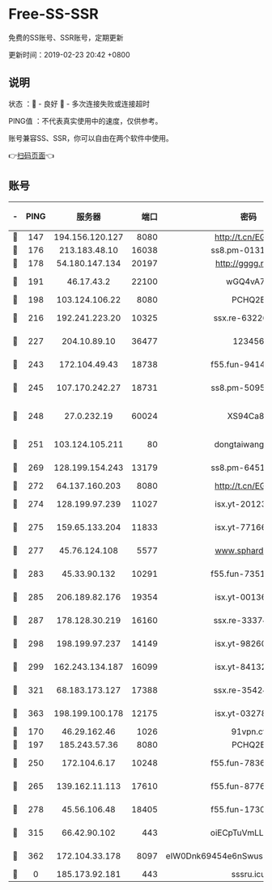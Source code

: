 # Free-SS-SSR

免费的SS账号、SSR账号，定期更新

更新时间：2019-02-23 20:42 +0800

## 说明

状态     ：🙂 - 良好 🙁 - 多次连接失败或连接超时

PING值   ：不代表真实使用中的速度，仅供参考。

账号兼容SS、SSR，你可以自由在两个软件中使用。

👉[扫码页面](https://liesauer.github.io/free-ss-ssr.github.io/)👈

## 账号

|-|PING|服务器|端口|密码|加密方式|区域|
|:----:|:----:|:-----:|-----:|:----:|:----:|:----:|
|🙂|147|194.156.120.127|8080|http://t.cn/EGJIyrl|rc4-md5|RU|
|🙂|176|213.183.48.10|16038|ss8.pm-01318678|rc4-md5|RU|
|🙂|178|54.180.147.134|20197|http://gggg.rocks|chacha20|KR|
|🙂|191|46.17.43.2|22100|wGQ4vA7D|aes-256-gcm|RU|
|🙂|198|103.124.106.22|8080|PCHQ2E|rc4-md5|US|
|🙂|216|192.241.223.20|10325|ssx.re-63226148|aes-256-cfb|US|
|🙂|227|204.10.89.10|36477|123456|aes-256-cfb|US|
|🙂|243|172.104.49.43|18738|f55.fun-94147766|aes-256-cfb|SG|
|🙂|245|107.170.242.27|18731|ss8.pm-50950263|aes-256-cfb|US|
|🙂|248|27.0.232.19|60024|XS94Ca8K|xchacha20-ietf-poly1305|HK|
|🙂|251|103.124.105.211|80|dongtaiwang.com|aes-256-cfb|US|
|🙂|269|128.199.154.243|13179|ss8.pm-64511599|aes-256-cfb|SG|
|🙂|272|64.137.160.203|8080|http://t.cn/EGJIyrl|rc4-md5|CA|
|🙂|274|128.199.97.239|11027|isx.yt-20123297|aes-256-cfb|SG|
|🙂|275|159.65.133.204|11833|isx.yt-77166284|aes-256-cfb|SG|
|🙂|277|45.76.124.108|5577|www.sphard.com|aes-256-cfb|AU|
|🙂|283|45.33.90.132|10291|f55.fun-73512768|aes-256-cfb|US|
|🙂|285|206.189.82.176|19354|isx.yt-00136364|aes-256-cfb|SG|
|🙂|287|178.128.30.219|16160|ssx.re-33374521|aes-256-cfb|SG|
|🙂|298|198.199.97.237|14149|isx.yt-98260741|aes-256-cfb|US|
|🙂|299|162.243.134.187|16099|isx.yt-84132635|aes-256-cfb|US|
|🙂|321|68.183.173.127|17388|ssx.re-35424497|aes-256-cfb|US|
|🙂|363|198.199.100.178|12175|isx.yt-03278448|aes-256-cfb|US|
|🙂|170|46.29.162.46|1026|91vpn.cf|rc4-md5|RU|
|🙂|197|185.243.57.36|8080|PCHQ2E|rc4-md5|US|
|🙂|250|172.104.6.17|10248|f55.fun-78360191|aes-256-cfb|US|
|🙂|265|139.162.11.113|17610|f55.fun-87762700|aes-256-cfb|SG|
|🙂|278|45.56.106.48|18405|f55.fun-17301402|aes-256-cfb|US|
|🙂|315|66.42.90.102|443|oiECpTuVmLLxk4Ts|aes-256-cfb|US|
|🙂|362|172.104.33.178|8097|eIW0Dnk69454e6nSwuspv9DmS201tQ0D|aes-256-cfb|SG|
|🙁|0|185.173.92.181|443|sssru.icu|rc4-md5|RU|

